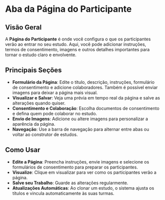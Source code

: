 # Aba da Página do Participante

## Visão Geral

A **Página do Participante** é onde você configura o que os participantes verão ao entrar no seu estudo. Aqui, você pode adicionar instruções, termos de consentimento, imagens e outros detalhes importantes para tornar o estudo claro e envolvente.

## Principais Seções

- **Formulário da Página**: Edite o título, descrição, instruções, formulário de consentimento e adicione colaboradores. Também é possível enviar imagens para deixar a página mais visual.
- **Visualizar e Salvar**: Veja uma prévia em tempo real da página e salve as alterações quando quiser.
- **Consentimento e Colaboração**: Escolha documentos de consentimento e defina quem pode colaborar no estudo.
- **Envio de Imagens**: Adicione ou altere imagens para personalizar a aparência da página.
- **Navegação**: Use a barra de navegação para alternar entre abas ou voltar ao construtor de estudos.

## Como Usar

- **Edite a Página**: Preencha instruções, envie imagens e selecione os formulários de consentimento para preparar os participantes.
- **Visualize**: Clique em visualizar para ver como os participantes verão a página.
- **Salve seu Trabalho**: Guarde as alterações regularmente.
- **Atualizações Automáticas**: Ao clonar um estudo, o sistema ajusta os títulos e vincula automaticamente às suas turmas.